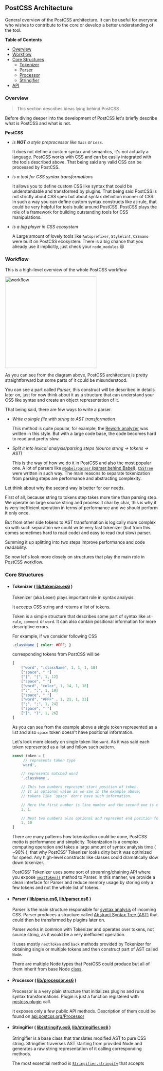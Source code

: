 ## PostCSS Architecture

General overview of the PostCSS architecture.
It can be useful for everyone who wishes to contribute to the core or develop a better understanding of the tool.

**Table of Contents**

- [Overview](#overview)
- [Workflow](#workflow)
- [Core Structures](#core-structures)
    * [Tokenizer](#tokenizer--libtokenizees6-)
    * [Parser](#parser--libparsees6-libparseres6-)
    * [Processor](#processor--libprocessores6-)
    * [Stringifier](#stringifier--libstringifyes6-libstringifieres6-)
- [API](#api-reference)

### Overview

> This section describes ideas lying behind PostCSS

Before diving deeper into the development of PostCSS let's briefly describe what is PostCSS and what is not.

**PostCSS**

- *is **NOT** a style preprocessor like `Sass` or `Less`.*

    It does not define a custom syntax and semantics, it's not actually a language.
    PostCSS works with CSS and can be easily integrated with the tools described above. That being said any valid CSS can be processed by PostCSS.

- *is a tool for CSS syntax transformations*

    It allows you to define custom CSS like syntax that could be understandable and transformed by plugins. That being said PostCSS is not strictly about CSS spec but about syntax definition manner of CSS. In such a way you can define custom syntax constructs like at-rule, that could be very helpful for tools build around PostCSS. PostCSS plays the role of a framework for building outstanding tools for CSS manipulations.

- *is a big player in CSS ecosystem*

    A Large amount of lovely tools like `Autoprefixer`, `Stylelint`, `CSSnano` were built on PostCSS ecosystem. There is a big chance that you already use it implicitly, just check your `node_modules` :smiley:

### Workflow

This is a high-level overview of the whole PostCSS workflow

<img width="300" src="https://upload.wikimedia.org/wikipedia/commons/thumb/a/aa/PostCSS_scheme.svg/512px-PostCSS_scheme.svg.png" alt="workflow">

As you can see from the diagram above, PostCSS architecture is pretty straightforward but some parts of it could be misunderstood.

You can see a part called *Parser*, this construct will be described in details later on, just for now think about it as a structure that can understand your CSS like syntax and create an object representation of it.

That being said, there are few ways to write a parser.

 - *Write a single file with string to AST transformation*

    This method is quite popular, for example, the [Rework analyzer](https://github.com/reworkcss/css/blob/master/lib/parse/index.js) was written in this style. But with a large code base, the code becomes hard to read and pretty slow.

 - *Split it into lexical analysis/parsing steps (source string → tokens → AST)*

    This is the way of how we do it in PostCSS and also the most popular one.
    A lot of parsers like [`@babel/parser` (parser behind Babel)](https://github.com/babel/babel/tree/master/packages/babel-parser), [`CSSTree`](https://github.com/csstree/csstree) were written in such way.
    The main reasons to separate tokenization from parsing steps are performance and abstracting complexity.

Let think about why the second way is better for our needs.

First of all, because string to tokens step takes more time than parsing step. We operate on large source string and process it char by char, this is why it is very inefficient operation in terms of performance and we should perform it only once.

But from other side tokens to AST transformation is logically more complex so with such separation we could write very fast tokenizer (but from this comes sometimes hard to read code) and easy to read (but slow) parser.

Summing it up splitting into two steps improve performance and code readability.

So now let's look more closely on structures that play the main role in PostCSS workflow.

### Core Structures

 - #### Tokenizer ( [lib/tokenize.es6](https://github.com/postcss/postcss/blob/master/lib/tokenize.es6) )

    Tokenizer (aka Lexer) plays important role in syntax analysis.

    It accepts CSS string and returns a list of tokens.

    Token is a simple structure that describes some part of syntax like `at-rule`, `comment` or `word`. It can also contain positional information for more descriptive errors.

    For example, if we consider following CSS

    ```css
    .className { color: #FFF; }
    ```

    corresponding tokens from PostCSS will be
    ```js
    [
        ["word", ".className", 1, 1, 1, 10]
        ["space", " "]
        ["{", "{", 1, 12]
        ["space", " "]
        ["word", "color", 1, 14, 1, 18]
        [":", ":", 1, 19]
        ["space", " "]
        ["word", "#FFF" , 1, 21, 1, 23]
        [";", ";", 1, 24]
        ["space", " "]
        ["}", "}", 1, 26]
    ]
    ```

    As you can see from the example above a single token represented as a list and also `space` token doesn't have positional information.

    Let's look more closely on single token like `word`. As it was said each token represented as a list and follow such pattern.

    ```js
    const token = [
         // represents token type
        'word',

        // represents matched word
        '.className',

        // This two numbers represent start position of token.
        // It is optional value as we saw in the example above,
        // tokens like `space` don't have such information.

        // Here the first number is line number and the second one is corresponding column.
        1, 1,

        // Next two numbers also optional and represent end position for multichar tokens like this one. Numbers follow same rule as was described above
        1, 10
    ]
    ```
   There are many patterns how tokenization could be done, PostCSS motto is performance and simplicity. Tokenization is a complex computing operation and takes a large amount of syntax analysis time ( ~90% ), that why PostCSS' Tokenizer looks dirty but it was optimized for speed. Any high-level constructs like classes could dramatically slow down tokenizer.

    PostCSS' Tokenizer uses some sort of streaming/chaining API where you expose [`nextToken()`](https://github.com/postcss/postcss/blob/master/lib/tokenize.es6#L48-L308) method to Parser. In this manner, we provide a clean interface for Parser and reduce memory usage by storing only a few tokens and not the whole list of tokens.

- #### Parser ( [lib/parse.es6](https://github.com/postcss/postcss/blob/master/lib/parse.es6), [lib/parser.es6](https://github.com/postcss/postcss/blob/master/lib/parser.es6) )

    Parser is the main structure responsible for [syntax analysis](https://en.wikipedia.org/wiki/Parsing) of incoming CSS. Parser produces a structure called [Abstract Syntax Tree (AST)](https://en.wikipedia.org/wiki/Abstract_syntax_tree) that could then be transformed by plugins later on.

    Parser works in common with Tokenizer and operates over tokens, not source string, as it would be a very inefficient operation.

    It uses mostly `nextToken` and `back` methods provided by Tokenizer for obtaining single or multiple tokens and then construct part of AST called `Node`.

    There are multiple Node types that PostCSS could produce but all of them inherit from base Node [class](https://github.com/postcss/postcss/blob/master/lib/node.es6#L34).

- #### Processor ( [lib/processor.es6](https://github.com/postcss/postcss/blob/master/lib/processor.es6) )

    Processor is a very plain structure that initializes plugins and runs syntax transformations. Plugin is just a function registered with [postcss.plugin](https://github.com/postcss/postcss/blob/master/lib/postcss.es6#L109) call.

    It exposes only a few public API methods. Description of them could be found on [api.postcss.org/Processor](http://api.postcss.org/Processor.html)

- #### Stringifier ( [lib/stringify.es6](https://github.com/postcss/postcss/blob/master/lib/stringify.es6), [lib/stringifier.es6](https://github.com/postcss/postcss/blob/master/lib/stringifier.es6) )

    Stringifier is a base class that translates modified AST to pure CSS string. Stringifier traverses AST starting from provided Node and generates a raw string representation of it calling corresponding methods.

    The most essential method is [`Stringifier.stringify`](https://github.com/postcss/postcss/blob/master/lib/stringifier.es6#L25-L27)
    that accepts 